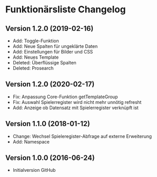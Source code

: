 # Funktionärsliste Changelog

## Version 1.2.0 (2019-02-16)

- Add: Toggle-Funktion
- Add: Neue Spalten für ungeklärte Daten
- Add: Einstellungen für Bilder und CSS
- Add: Neues Template
- Deleted: Überflüssige Spalten
- Deleted: Prosearch

## Version 1.2.0 (2020-02-17)

- Fix: Anpassung Core-Funktion getTemplateGroup
- Fix: Auswahl Spielerregister wird nicht mehr unnötig refresht
- Add: Anzeige ob Datensatz mit Spielerregister verknüpft ist

## Version 1.1.0 (2018-01-12)

- Change: Wechsel Spieleregister-Abfrage auf externe Erweiterung
- Add: Namespace

## Version 1.0.0 (2016-06-24)

- Initialversion GitHub
